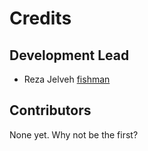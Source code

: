 # Credits

## Development Lead

- Reza Jelveh [fishman](https://github.com/fishman)

## Contributors

None yet. Why not be the first?